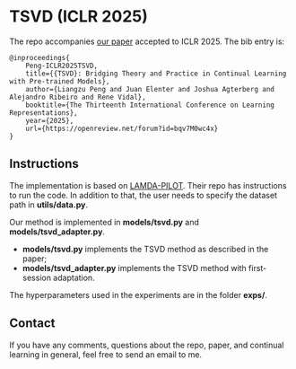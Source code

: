 # TSVD (ICLR 2025)
The repo accompanies [our paper](https://arxiv.org/abs/2410.00645) accepted to ICLR 2025. The bib entry is:

    @inproceedings{
        Peng-ICLR2025TSVD,
        title={{TSVD}: Bridging Theory and Practice in Continual Learning with Pre-trained Models},
        author={Liangzu Peng and Juan Elenter and Joshua Agterberg and Alejandro Ribeiro and Rene Vidal},
        booktitle={The Thirteenth International Conference on Learning Representations},
        year={2025},
        url={https://openreview.net/forum?id=bqv7M0wc4x}
    }





## Instructions

The implementation is based on [LAMDA-PILOT](https://github.com/sun-hailong/LAMDA-PILOT). Their repo has instructions to run the code. In addition to that, the user needs to specify the dataset path in **utils/data.py**.


Our method is implemented in **models/tsvd.py** and **models/tsvd_adapter.py**.

- **models/tsvd.py** implements the TSVD method as described in the paper;
- **models/tsvd_adapter.py** implements the TSVD method with first-session adaptation.

The hyperparameters used in the experiments are in the folder **exps/**.



## Contact
If you have any comments, questions about the repo, paper, and continual learning in general, feel free to send an email to me.
